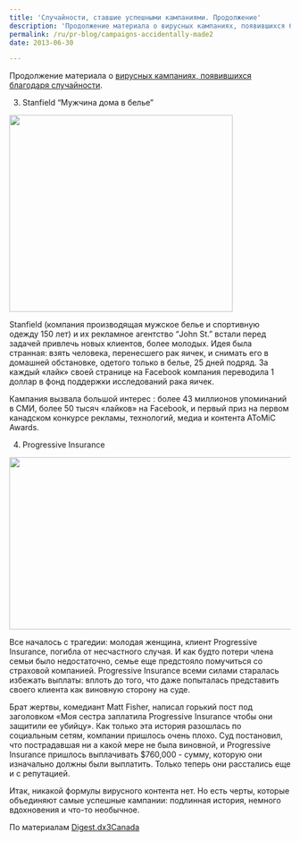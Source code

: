 ```yaml
---
title: 'Случайности, ставшие успешными кампаниями. Продолжение'
description: 'Продолжение материала о вирусных кампаниях, появившихся благодаря случайности. 3. Stanfield “Мужчина дома в белье”'
permalink: /ru/pr-blog/campaigns-accidentally-made2
date: 2013-06-30

---
```


Продолжение материала  о <a href="/ru/pr-blog/campaigns-accidentally-made">вирусных кампаниях, появившихся благодаря случайности</a>.

3. Stanfield  “Мужчина дома в белье”

<img src="{{ site.assets }}/upload/Stanfields_GuyatHomeinHisUnderwear10%20(1).jpg" alt="" class="post__img" width="400" height="352">

Stanfield (компания производящая мужское белье и спортивную одежду 150 лет) и их рекламное агентство  “John St.” встали перед задачей привлечь новых клиентов, более молодых. Идея была странная: взять человека, перенесшего рак яичек, и снимать его в домашней обстановке, одетого только в белье, 25 дней подряд. За каждый «лайк» своей странице на Facebook компания переводила 1 доллар в фонд поддержки исследований рака яичек.

Кампания вызвала большой интерес : более 43 миллионов  упоминаний в СМИ, более 50 тысяч «лайков» на Facebook, и первый приз на первом  канадском конкурсе рекламы, технологий, медиа и контента AToMiC Awards.

 4. Progressive Insurance

<img src="{{ site.assets }}/upload/228520_817950099729_1500870212_n%20(1).jpg" alt="" class="post__img" width="579" height="308">

Все началось с трагедии: молодая женщина, клиент Progressive Insurance, погибла от несчастного случая. И как будто  потери члена семьи было недостаточно, семье еще предстояло помучиться со страховой компанией.  Progressive Insurance всеми силами старалась избежать выплаты: вплоть до того, что даже попыталась представить своего клиента как виновную сторону на суде.

Брат жертвы, комедиант Matt Fisher, написал горький пост  под заголовком «Моя сестра заплатила Progressive Insurance  чтобы они защитили ее убийцу».  Как только эта история разошлась по социальным сетям, компании пришлось очень плохо. Суд постановил, что пострадавшая ни а какой мере не была виновной, и Progressive Insurance пришлось выплачивать $760,000  - сумму, которую они изначально должны были выплатить.  Только теперь они расстались еще и с репутацией.

Итак, никакой формулы вирусного контента нет. Но есть черты, которые объединяют самые успешные кампании: подлинная история, немного вдохновения и что-то необычное.

По материалам <a href="http://digest.dx3canada.com/2012/09/05/going-viral-the-good-the-bad-and-the-ugly/">Digest.dx3Canada</a>

